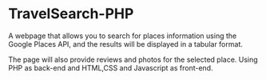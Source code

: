 # TravelSearch-PHP

A webpage that allows you to search for places information using the Google Places API, and the results will be displayed in a tabular format.

The page will also provide reviews and photos for the selected place. Using PHP as back-end and HTML,CSS and Javascript as front-end.
